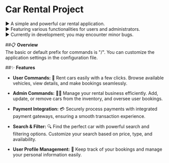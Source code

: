 # Car Rental Project 

▶️ A simple and powerful car rental application.  
▶️ Featuring various functionalities for users and administrators.  
▶️ Currently in development; you may encounter minor bugs.

##📋 **Overview**  
The basic or default prefix for commands is "/". You can customize the application settings in the configuration file.

##✨ **Features**  
- **User Commands:** 🚗 Rent cars easily with a few clicks. Browse available vehicles, view details, and make bookings seamlessly.
  
- **Admin Commands:** 👮‍♂️ Manage your rental business efficiently. Add, update, or remove cars from the inventory, and oversee user bookings.
  
- **Payment Integration:** 💳 Securely process payments with integrated payment gateways, ensuring a smooth transaction experience.
  
- **Search & Filter:** 🔍 Find the perfect car with powerful search and filtering options. Customize your search based on price, type, and availability.
  
- **User Profile Management:** 👤 Keep track of your bookings and manage your personal information easily.

